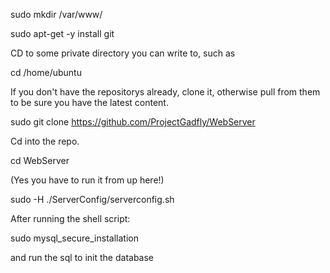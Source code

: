 sudo mkdir /var/www/

sudo apt-get -y install git

CD to some private directory you can write to, such as 

cd /home/ubuntu

If you don't have the repositorys already, clone it, otherwise pull
from them to be sure you have the latest content.

sudo git clone https://github.com/ProjectGadfly/WebServer

Cd into the repo.

cd WebServer

(Yes you have to run it from up here!)

sudo -H ./ServerConfig/serverconfig.sh


After running the shell script:

sudo mysql_secure_installation

and run the sql to init the database